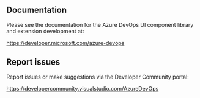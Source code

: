 ## Documentation

Please see the documentation for the Azure DevOps UI component library and extension development at:

https://developer.microsoft.com/azure-devops

## Report issues

Report issues or make suggestions via the Developer Community portal:

https://developercommunity.visualstudio.com/AzureDevOps
